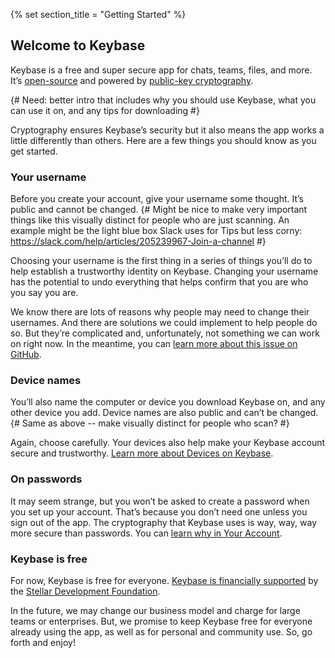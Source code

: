 {% set section_title = "Getting Started" %}

## Welcome to Keybase
Keybase is a free and super secure app for chats, teams, files, and more. It’s [open-source](https://github.com/keybase/client) and powered by [public-key cryptography](https://keybase.io/docs/crypto/overview). 

{# Need: better intro that includes why you should use Keybase, what you can use it on, and any tips for downloading #}

Cryptography ensures Keybase’s security but it also means the app works a little differently than others. Here are a few things you should know as you get started. 

### Your username  
Before you create your account, give your username some thought. It’s public and cannot be changed.
{# Might be nice to make very important things like this visually distinct for people who are just scanning. An example might be the light blue box Slack uses for Tips but less corny: https://slack.com/help/articles/205239967-Join-a-channel #} 

Choosing your username is the first thing in a series of things you’ll do to help establish a trustworthy identity on Keybase. Changing your username has the potential to undo everything that helps confirm that you are who you say you are. 

We know there are lots of reasons why people may need to change their usernames. And there are solutions we could implement to help people do so. But they’re complicated and, unfortunately, not something we can work on right now. In the meantime, you can [learn more about this issue on GitHub](https://github.com/keybase/keybase-issues/issues/2842#issuecomment-283706335).

### Device names
You’ll also name the computer or device you download Keybase on, and any other device you add. Device names are also public and can’t be changed.
{# Same as above -- make visually distinct for people who scan? #}

Again, choose carefully. Your devices also help make your Keybase account secure and trustworthy. [Learn more about Devices on Keybase](/account/devices).

### On passwords
It may seem strange, but you won’t be asked to create a password when you set up your account. That’s because you don’t need one unless you sign out of the app. The cryptography that Keybase uses is way, way, way more secure than passwords. You can [learn why in Your Account](/account).

### Keybase is free
For now, Keybase is free for everyone. [Keybase is financially supported](https://keybase.io/blog/keybase-stellar) by the [Stellar Development Foundation](https://www.stellar.org/foundation/). 

In the future, we may change our business model and charge for large teams or enterprises. But, we promise to keep Keybase free for everyone already using the app, as well as for personal and community use. So, go forth and enjoy!
